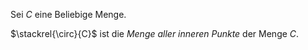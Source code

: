 Sei $C$ eine Beliebige Menge.

$\stackrel{\circ}{C}$ ist die *Menge aller inneren Punkte* der Menge $C$.